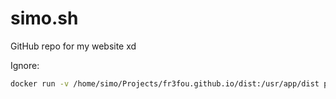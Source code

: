 # simo.sh

GitHub repo for my website xd

Ignore: 

```sh
docker run -v /home/simo/Projects/fr3fou.github.io/dist:/usr/app/dist portfolio
```




